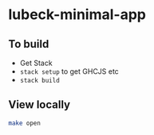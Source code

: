 
# lubeck-minimal-app

## To build

- Get Stack
- `stack setup` to get GHCJS etc
- `stack build`

## View locally

```sh
make open

```
